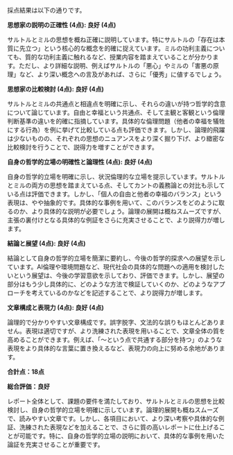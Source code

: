 採点結果は以下の通りです。

**思想家の説明の正確性 (4点): 良好 (4点)**

サルトルとミルの思想を概ね正確に説明しています。特にサルトルの「存在は本質に先立つ」という核心的な概念を的確に捉えています。ミルの功利主義についても、質的な功利主義に触れるなど、授業内容を踏まえていることが分かります。ただし、より詳細な説明、例えばサルトルの「悪心」やミルの「害悪の原理」など、より深い概念への言及があれば、さらに「優秀」に値するでしょう。


**思想家の比較検討 (4点): 良好 (4点)**

サルトルとミルの共通点と相違点を明確に示し、それらの違いが持つ哲学的含意について論じています。自由と幸福という共通点、そして主観と客観という倫理判断基準の違いを的確に指摘しています。具体的な倫理問題（他者の幸福を犠牲にする行為）を例に挙げて比較している点も評価できます。しかし、論理的飛躍は少ないものの、それぞれの思想のニュアンスをより深く掘り下げ、より緻密な比較検討を行うことで、説得力を増すことができます。


**自身の哲学的立場の明確性と論理性 (4点): 良好 (4点)**

自身の哲学的立場を明確に示し、状況倫理的な立場を提示しています。サルトルとミルの両方の思想を踏まえている点、そしてカントの義務論との対比も示している点は評価できます。しかし、「個人の自由と他者の幸福のバランス」という表現は、やや抽象的です。具体的な事例を用いて、このバランスをどのように取るのか、より具体的な説明が必要でしょう。論理の展開は概ねスムーズですが、主張の裏付けとなる具体的な例証をさらに充実させることで、より説得力が増します。


**結論と展望 (4点): 良好 (4点)**

結論として自身の哲学的立場を簡潔に要約し、今後の哲学的探求への展望を示しています。AI倫理や環境問題など、現代社会の具体的な問題への適用を検討したいという展望は、今後の学習意欲を示しており、評価できます。しかし、展望の部分はもう少し具体的に、どのような方法で検証していくのか、どのようなアプローチを考えているのかなどを記述することで、より説得力が増します。


**文章構成と表現力 (4点): 良好 (4点)**

論理的で分かりやすい文章構成です。誤字脱字、文法的な誤りもほとんどありません。表現は適切ですが、より洗練された表現を用いることで、文章全体の質を高めることができます。例えば、「〜という点で共通する部分を持つ」のような表現をより具体的な言葉に置き換えるなど、表現力の向上に努める余地があります。


**合計点：18点**

**総合評価：良好**

レポート全体として、課題の要件を満たしており、サルトルとミルの思想を比較検討し、自身の哲学的立場を明確に示しています。論理的展開も概ねスムーズで、読みやすい文章です。しかし、各項目において、より深い考察や具体的な例証、洗練された表現などを加えることで、さらに質の高いレポートに仕上げることが可能です。特に、自身の哲学的立場の説明において、具体的な事例を用いた論証を充実させることが重要です。
